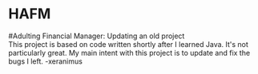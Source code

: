 # HAFM
#Adulting Financial Manager: Updating an old project  
This project is based on code written shortly after I learned Java. It's not particularly great.
My main intent with this project is to update and fix the bugs I left. 
-xeranimus

